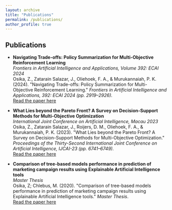 ```yaml
---
layout: archive
title: "Publications"
permalink: /publications/
author_profile: true
---
```


## Publications

- **Navigating Trade-offs: Policy Summarization for Multi-Objective Reinforcement Learning**  
  *Frontiers in Artificial Intelligence and Applications, Volume 392: ECAI 2024*  
  Osika, Z., Zatarain Salazar, J., Oliehoek, F. A., & Murukannaiah, P. K. (2024). "Navigating Trade-offs: Policy Summarization for Multi-Objective Reinforcement Learning." _Frontiers in Artificial Intelligence and Applications, 392: ECAI 2024 (pp. 2919–2926)._  
  [Read the paper here](https://dx.doi.org/10.3233/FAIA240830v)

- **What Lies beyond the Pareto Front? A Survey on Decision-Support Methods for Multi-Objective Optimization**  
  *International Joint Conference on Artificial Intelligence, Macau 2023*  
  Osika, Z., Zatarain Salazar, J., Roijers, D. M., Oliehoek, F. A., & Murukannaiah, P. K. (2023). "What Lies beyond the Pareto Front? A Survey on Decision-Support Methods for Multi-Objective Optimization." _Proceedings of the Thirty-Second International Joint Conference on Artificial Intelligence, IJCAI-23 (pp. 6741–6749)._  
  [Read the paper here](https://www.ijcai.org/proceedings/2023/0755.pdf)

- **Comparison of tree-based models performance in prediction of marketing campaign results using Explainable Artificial Intelligence tools**  
  *Master Thesis*  
  Osika, Z; Chlebus, M. (2020). "Comparison of tree-based models performance in prediction of marketing campaign results using Explainable Artificial Intelligence tools." _Master Thesis_.  
  [Read the paper here](https://www.researchgate.net/profile/Marcin-Chlebus/publication/341914621_COMPARISON_OF_TREE-BASED_MODELS_PERFORMANCE_IN_PREDICTION_OF_MARKETING_CAMPAIGN_RESULTS_USING_EXPLAINABLE_ARTIFICIAL_INTELLIGENCE_TOOLS_MARCIN_CHLEBUS_ZUZANNA_OSIKA_UNIVERSITY_OF_WARSAW_FACULTY_OF_ECO/links/5ed95c3492851c9c5e815902/COMPARISON-OF-TREE-BASED-MODELS-PERFORMANCE-IN-PREDICTION-OF-MARKETING-CAMPAIGN-RESULTS-USING-EXPLAINABLE-ARTIFICIAL-INTELLIGENCE-TOOLS-MARCIN-CHLEBUS-ZUZANNA-OSIKA-UNIVERSITY-OF-WARSAW-FACULTY-OF-ECO.pdf)
